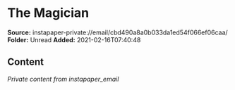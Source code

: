 # The Magician

**Source:** instapaper-private://email/cbd490a8a0b033da1ed54f066ef06caa/
**Folder:** Unread
**Added:** 2021-02-16T07:40:48




## Content
*Private content from instapaper_email*
